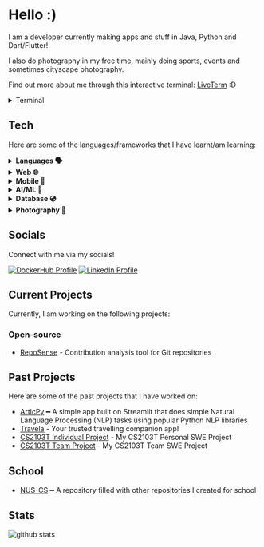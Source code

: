 # Hello :)

I am a developer currently making apps and stuff in Java, Python and Dart/Flutter!

I also do photography in my free time, mainly doing sports, events and sometimes cityscape photography.

Find out more about me through this interactive terminal: [LiveTerm](https://my-live-term-rho.vercel.app/) :D

<details>
    <summary>Terminal</summary>
    <embed src="https://my-live-term-rho.vercel.app/" style="width:100%; height: 50vh">
</details>


## Tech

Here are some of the languages/frameworks that I have learnt/am learning:

<details>
<summary><strong>Languages 🗣️</strong></summary>

<br/>

![Python](https://img.shields.io/badge/-Python-3776AB?logo=python&logoColor=white&style=for-the-badge)
![Java](https://img.shields.io/badge/java-%23ED8B00.svg?style=for-the-badge&logo=openjdk&logoColor=white)
</details>

<details>
<summary><strong>Web 🌐</strong></summary>

<br/>

![HTML5](https://img.shields.io/badge/html5-%23E34F26.svg?style=for-the-badge&logo=html5&logoColor=white)
![CSS3](https://img.shields.io/badge/css3-%231572B6.svg?style=for-the-badge&logo=css3&logoColor=white)
![JavaScript](https://img.shields.io/badge/javascript-%23323330.svg?style=for-the-badge&logo=javascript&logoColor=%23F7DF1E)
![Vue.js](https://img.shields.io/badge/vuejs-%2335495e.svg?style=for-the-badge&logo=vuedotjs&logoColor=%234FC08D)
![Rails](https://img.shields.io/badge/rails-%23CC0000.svg?style=for-the-badge&logo=ruby-on-rails&logoColor=white)
</details>

<details>
<summary><strong>Mobile 📱</strong></summary>

<br/>

![Flutter](https://img.shields.io/badge/Flutter-%2302569B.svg?style=for-the-badge&logo=Flutter&logoColor=white)
![Dart](https://img.shields.io/badge/dart-%230175C2.svg?style=for-the-badge&logo=dart&logoColor=white)
![Firebase](https://img.shields.io/badge/Firebase-039BE5?style=for-the-badge&logo=Firebase&logoColor=white)
</details>

<details>
<summary><strong>AI/ML 🤖</strong></summary>

<br/>

![scikit-learn](https://img.shields.io/badge/scikit--learn-%23F7931E.svg?style=for-the-badge&logo=scikit-learn&logoColor=white)
![Keras](https://img.shields.io/badge/Keras-%23D00000.svg?style=for-the-badge&logo=Keras&logoColor=white)
![TensorFlow](https://img.shields.io/badge/TensorFlow-%23FF6F00.svg?style=for-the-badge&logo=TensorFlow&logoColor=white)
![Matplotlib](https://img.shields.io/badge/Matplotlib-%23ffffff.svg?style=for-the-badge&logo=Matplotlib&logoColor=black)
![NumPy](https://img.shields.io/badge/numpy-%23013243.svg?style=for-the-badge&logo=numpy&logoColor=white)
![Pandas](https://img.shields.io/badge/pandas-%23150458.svg?style=for-the-badge&logo=pandas&logoColor=white)
</details>

<details>
<summary><strong>Database 💿</strong></summary>

<br/>

![SQL](https://img.shields.io/badge/sql-%2300f.svg?style=for-the-badge)
![SQLite](https://img.shields.io/badge/sqlite3-%2307405e.svg?style=for-the-badge&logo=sqlite&logoColor=white)
</details>

<details>
<summary><strong>Photography 📸</strong></summary>

<br/>

![Adobe Lightroom Classic](https://img.shields.io/badge/Adobe%20Lightroom%20Classic-31A8FF.svg?style=for-the-badge&logo=Adobe%20Lightroom%20Classic&logoColor=white)
</details>

## Socials

Connect with me via my socials!

[![DockerHub Profile](https://img.shields.io/badge/Docker-asdfghjklxd-blue)](https://hub.docker.com/u/asdfghjklxd)
[![LinkedIn Profile](https://img.shields.io/badge/LinkedIn-George-lightgrey)](https://www.linkedin.com/in/george-t-a819aa185/)

## Current Projects

Currently, I am working on the following projects:

### Open-source

- [RepoSense](https://github.com/reposense/RepoSense) - Contribution analysis tool for Git repositories

## Past Projects

Here are some of the past projects that I have worked on:

- [ArticPy](https://github.com/asdfghjkxd/ArticPy) ━ A simple app built on Streamlit that does simple Natural Language Processing (NLP) tasks using popular Python NLP libraries
- [Travela](https://github.com/asdfghjkxd/travela) - Your trusted travelling companion app!
- [CS2103T Individual Project](https://github.com/asdfghjkxd/ip) - My CS2103T Personal SWE Project
- [CS2103T Team Project](https://github.com/AY2324S1-CS2103T-T17-1/tp) - My CS2103T Team SWE Project

## School

- [NUS-CS](https://github.com/asdfghjkxd/nus-cs) ━ A repository filled with other repositories I created for school

## Stats

![github stats](https://github-readme-stats.vercel.app/api?username=asdfghjkxd&show_icons=true)
